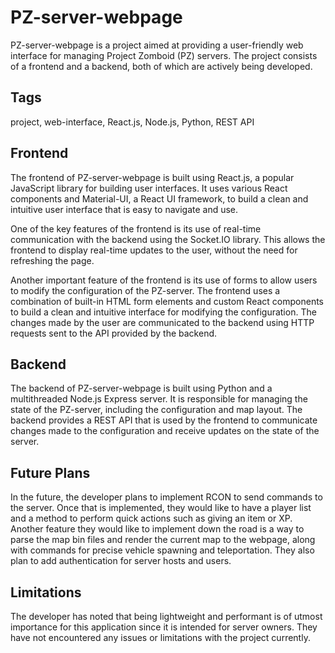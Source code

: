 # PZ-server-webpage
PZ-server-webpage is a project aimed at providing a user-friendly web interface for managing Project Zomboid (PZ) servers. The project consists of a frontend and a backend, both of which are actively being developed.

## Tags
project, web-interface, React.js, Node.js, Python, REST API

## Frontend
The frontend of PZ-server-webpage is built using React.js, a popular JavaScript library for building user interfaces. It uses various React components and Material-UI, a React UI framework, to build a clean and intuitive user interface that is easy to navigate and use.

One of the key features of the frontend is its use of real-time communication with the backend using the Socket.IO library. This allows the frontend to display real-time updates to the user, without the need for refreshing the page.

Another important feature of the frontend is its use of forms to allow users to modify the configuration of the PZ-server. The frontend uses a combination of built-in HTML form elements and custom React components to build a clean and intuitive interface for modifying the configuration. The changes made by the user are communicated to the backend using HTTP requests sent to the API provided by the backend.

## Backend
The backend of PZ-server-webpage is built using Python and a multithreaded Node.js Express server. It is responsible for managing the state of the PZ-server, including the configuration and map layout. The backend provides a REST API that is used by the frontend to communicate changes made to the configuration and receive updates on the state of the server.

## Future Plans
In the future, the developer plans to implement RCON to send commands to the server. Once that is implemented, they would like to have a player list and a method to perform quick actions such as giving an item or XP. Another feature they would like to implement down the road is a way to parse the map bin files and render the current map to the webpage, along with commands for precise vehicle spawning and teleportation. They also plan to add authentication for server hosts and users.

## Limitations
The developer has noted that being lightweight and performant is of utmost importance for this application since it is intended for server owners. They have not encountered any issues or limitations with the project currently.

